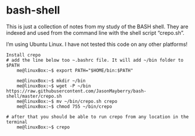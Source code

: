 # bash-shell

This is just a collection of notes from my study of the BASH shell. They are indexed and used from the command line with the shell script “crepo.sh”.  
  
I’m using Ubuntu Linux. I have not tested this code on any other platforms!  
  
```  
Install crepo  
# add the line below too ~.bashrc file. It will add ~/bin folder to $PATH  
    me@linuxBox:~$ export PATH="$HOME/bin:$PATH"  

    me@linuxBox:~$ mkdir ~/bin  
    me@linuxBox:~$ wget -P ~/bin https://raw.githubusercontent.com/JasonMayberry/bash-shell/master/crepo.sh  
    me@linuxBox:~$ mv ~/bin/crepo.sh crepo
    me@linuxBox:~$ chmod 755 ~/bin/crepo  
  
# after that you should be able to run crepo from any location in the terminal  
    me@linuxBox:~$ crepo  
```
